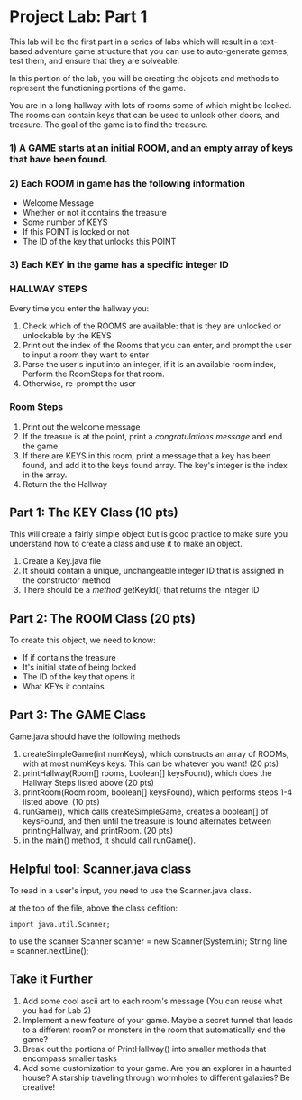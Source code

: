 # Project Lab: Part 1

This lab will be the first part in a series of labs which will result in a text-based adventure game structure that you can use to auto-generate games, test them, and ensure that they are solveable. 

In this portion of the lab, you will be creating the objects and methods to represent the functioning portions of the game.

You are in a long hallway with lots of rooms some of which might be locked. The rooms can contain keys that can be used to unlock other doors, and treasure. The goal of the game is to find the treasure. 


### 1) A GAME starts at an initial ROOM, and an empty array of keys that have been found.

### 2) Each  ROOM in game has the following information
* Welcome Message
* Whether or not it contains the treasure 
* Some number of KEYS
* If this POINT is locked or not
* The ID of the key that unlocks this POINT

### 3) Each KEY in the game has a specific integer ID

### HALLWAY STEPS

Every time you enter the hallway you:
1. Check which of the ROOMS are available: that is they are unlocked or unlockable by the KEYS
2. Print out the index of the Rooms that you can enter, and prompt the user to input a room they want to enter
3. Parse the user's input into an integer, if it is an available room index, Perform the RoomSteps for that room.
4. Otherwise, re-prompt the user


### Room Steps
1. Print out the welcome message
2. If the treasue is at the point, print a *congratulations message* and end the game
3. If there are KEYS in this room, print a message that a key has been found, and add it to the keys found array. The key's integer is the index in the array.
4. Return the the Hallway


## Part 1: The KEY Class (10 pts)
This will create a fairly simple object but is good practice to make sure you understand how to create a class and use it to make an object.
1. Create a Key.java file
2. It should contain a unique, unchangeable integer ID that is assigned in the constructor method
3. There should be a *method* getKeyId() that returns the integer ID

## Part 2: The ROOM Class (20 pts)
To create this object, we need to know:
* If if contains the treasure
* It's initial state of being locked
* The ID of the key that opens it
* What KEYs it contains


## Part 3: The GAME Class
Game.java should have the following methods
1. createSimpleGame(int numKeys), which constructs an array of ROOMs, with at most numKeys keys. This can be whatever you want! (20 pts)
2. printHallway(Room[] rooms, boolean[] keysFound), which does the Hallway Steps listed above (20 pts)
2. printRoom(Room room, boolean[] keysFound), which performs steps 1-4 listed above. (10 pts)
3. runGame(), which calls createSimpleGame, creates a boolean[] of keysFound, and then until the treasure is found alternates between printingHallway, and printRoom. (20 pts)
4. in the main() method, it should call runGame(). 

## Helpful tool: Scanner.java class
To read in a user's input, you need to use the Scanner.java class. 

at the top of the file, above the class defition:
```
import java.util.Scanner;
```

to use the scanner
 Scanner scanner = new Scanner(System.in);
    String line = scanner.nextLine();

## Take it Further
1. Add some cool ascii art to each room's message (You can reuse what you had for Lab 2)
2. Implement a new feature of your game. Maybe a secret tunnel that leads to a different room? or monsters in the room that automatically end the game?
3. Break out the portions of PrintHallway() into smaller methods that encompass smaller tasks
4. Add some customization to your game. Are you an explorer in a haunted house? A starship traveling through wormholes to different galaxies? Be creative!

